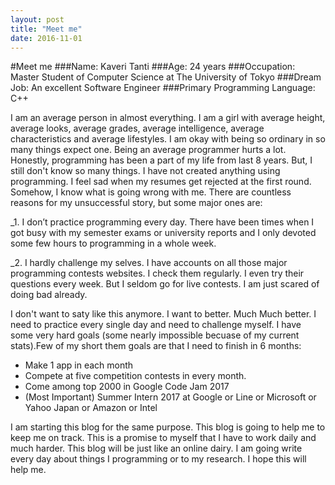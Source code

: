 ```yaml
---
layout: post
title: "Meet me"
date: 2016-11-01
---
```

#Meet me
###Name: Kaveri Tanti 
###Age: 24 years 
###Occupation: Master Student of Computer Science at The University of Tokyo 
###Dream Job: An excellent Software Engineer 
###Primary Programming Language: C++

I am an average person in almost everything. I am  a girl with average height, average looks, average grades, average intelligence, average characteristics and average lifestyles. I am okay with being so ordinary in so many things expect one. Being an average programmer hurts a lot. Honestly, programming has been a part of my life from last 8 years. But, I still don't know so many things. I have not created anything using programming. I feel sad when my resumes get rejected at the first round. 
Somehow, I know what is going wrong with me. There are countless reasons for my unsuccessful story, but some major ones are: 

_1. I don’t practice programming every day. There have been times when I got busy with my semester exams or university reports    and I only devoted some few hours to programming in a whole week.

_2. I hardly challenge my selves. I have accounts  on all those major programming contests websites. I check them regularly. I    even try their questions every week. But I seldom go for live contests. I am just scared of doing bad already. 
  
I don't want to saty like this anymore. I want to better. Much Much better. I need to practice every single day and need to challenge myself. I have some very hard goals (some nearly impossible becuase of my current stats).Few of my short them goals are that I need to finish in 6 months: 
  - Make 1 app in each month 
  - Compete at five competition contests in every month. 
  - Come among top 2000 in Google Code Jam 2017
  - (Most Important) Summer Intern 2017 at Google or Line or Microsoft or Yahoo Japan or Amazon or Intel

I am starting this blog for the same purpose. This blog is going to help me to keep me on track. This is a promise to myself that I have to work daily and much harder. This blog will be just like an online dairy. I am going write every day about things I programming or to my research. I hope this will help me. 

